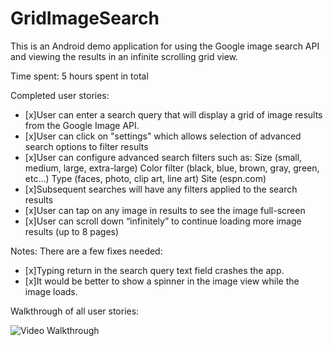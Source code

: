 GridImageSearch
===============

This is an Android demo application for using the Google image search API and viewing the results in an infinite scrolling grid view. 

Time spent: 5 hours spent in total

Completed user stories:
 
  * [x]User can enter a search query that will display a grid of image results from the Google Image API.
  * [x]User can click on "settings" which allows selection of advanced search options to filter results
  * [x]User can configure advanced search filters such as: 
      Size (small, medium, large, extra-large)
      Color filter (black, blue, brown, gray, green, etc...)
      Type (faces, photo, clip art, line art)
      Site (espn.com)
  * [x]Subsequent searches will have any filters applied to the search results
  * [x]User can tap on any image in results to see the image full-screen
  * [x]User can scroll down “infinitely” to continue loading more image results (up to 8 pages)
 
 
Notes:
There are a few fixes needed:
  * [x]Typing return in the search query text field crashes the app.
  * [x]It would be better to show a spinner in the image view while the image loads.

Walkthrough of all user stories:

![Video Walkthrough](gridImageSearch.gif)
